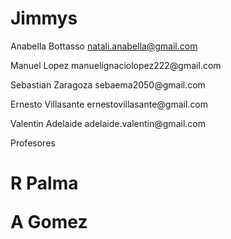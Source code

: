 # Jimmys
Anabella Bottasso  natali.anabella@gmail.com
<p>
Manuel Lopez  manuelignaciolopez222@gmail.com
  </p>
  <p>
Sebastian Zaragoza sebaema2050@gmail.com
    </p>
    <p>
Ernesto Villasante ernestovillasante@gmail.com
      </p>
      <p>
Valentin Adelaide adelaide.valentin@gmail.com
        </p>

Profesores
<h1>
R Palma
  <p>
A Gomez
  </p>
</h1>
